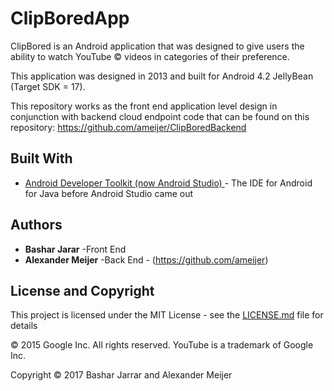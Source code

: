 # ClipBoredApp


ClipBored is an Android application that was designed to give users the ability to watch YouTube © videos in categories of their preference. 

This application was designed in 2013 and built for Android 4.2 JellyBean (Target SDK = 17). 

This repository works as the front end application level design in conjunction with backend cloud endpoint code that can be found on this repository: https://github.com/ameijer/ClipBoredBackend
## Built With

* [Android Developer Toolkit (now Android Studio) ](https://developer.android.com/studio/index.html) - The IDE for Android for Java before Android Studio came out

## Authors

* **Bashar Jarar** -Front End
* **Alexander Meijer** -Back End - (https://github.com/ameijer)

## License and Copyright

This project is licensed under the MIT License - see the [LICENSE.md](LICENSE.md) file for details

© 2015 Google Inc. All rights reserved. YouTube is a trademark of Google Inc.

Copyright © 2017 Bashar Jarrar and Alexander Meijer

